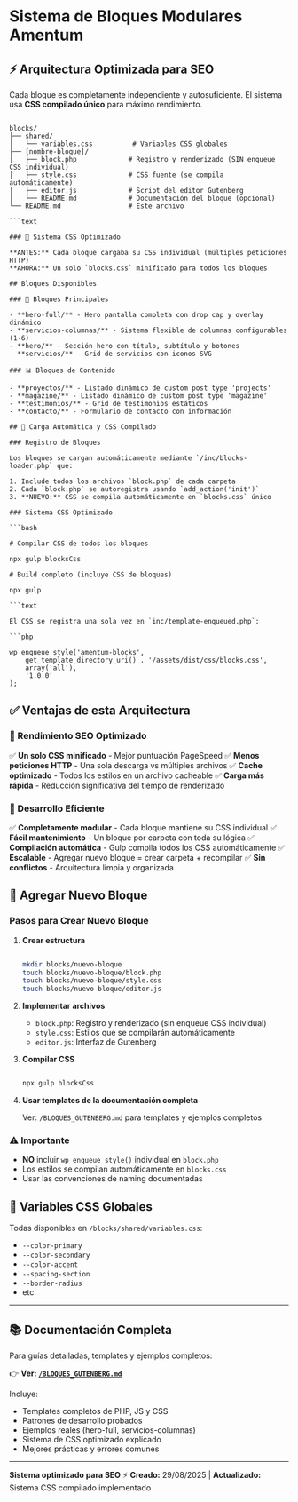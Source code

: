 # Sistema de Bloques Modulares Amentum

## ⚡ Arquitectura Optimizada para SEO

Cada bloque es completamente independiente y autosuficiente. El sistema usa **CSS compilado único** para máximo rendimiento.

```text

blocks/
├── shared/
│   └── variables.css          # Variables CSS globales
├── [nombre-bloque]/
│   ├── block.php             # Registro y renderizado (SIN enqueue CSS individual)
│   ├── style.css             # CSS fuente (se compila automáticamente)
│   ├── editor.js             # Script del editor Gutenberg
│   └── README.md             # Documentación del bloque (opcional)
└── README.md                 # Este archivo

```text

### 🚀 Sistema CSS Optimizado

**ANTES:** Cada bloque cargaba su CSS individual (múltiples peticiones HTTP)
**AHORA:** Un solo `blocks.css` minificado para todos los bloques

## Bloques Disponibles

### 🎯 Bloques Principales

- **hero-full/** - Hero pantalla completa con drop cap y overlay dinámico
- **servicios-columnas/** - Sistema flexible de columnas configurables (1-6)
- **hero/** - Sección hero con título, subtítulo y botones
- **servicios/** - Grid de servicios con iconos SVG

### 📊 Bloques de Contenido

- **proyectos/** - Listado dinámico de custom post type 'projects'
- **magazine/** - Listado dinámico de custom post type 'magazine'
- **testimonios/** - Grid de testimonios estáticos
- **contacto/** - Formulario de contacto con información

## 🔧 Carga Automática y CSS Compilado

### Registro de Bloques

Los bloques se cargan automáticamente mediante `/inc/blocks-loader.php` que:

1. Include todos los archivos `block.php` de cada carpeta
2. Cada `block.php` se autoregistra usando `add_action('init')`
3. **NUEVO:** CSS se compila automáticamente en `blocks.css` único

### Sistema CSS Optimizado

```bash

# Compilar CSS de todos los bloques

npx gulp blocksCss

# Build completo (incluye CSS de bloques)

npx gulp

```text

El CSS se registra una sola vez en `inc/template-enqueued.php`:

```php

wp_enqueue_style('amentum-blocks',
    get_template_directory_uri() . '/assets/dist/css/blocks.css',
    array('all'),
    '1.0.0'
);

```

## ✅ Ventajas de esta Arquitectura

### 🚀 Rendimiento SEO Optimizado

✅ **Un solo CSS minificado** - Mejor puntuación PageSpeed
✅ **Menos peticiones HTTP** - Una sola descarga vs múltiples archivos
✅ **Cache optimizado** - Todos los estilos en un archivo cacheable
✅ **Carga más rápida** - Reducción significativa del tiempo de renderizado

### 🔧 Desarrollo Eficiente

✅ **Completamente modular** - Cada bloque mantiene su CSS individual
✅ **Fácil mantenimiento** - Un bloque por carpeta con toda su lógica
✅ **Compilación automática** - Gulp compila todos los CSS automáticamente
✅ **Escalable** - Agregar nuevo bloque = crear carpeta + recompilar
✅ **Sin conflictos** - Arquitectura limpia y organizada

## 📝 Agregar Nuevo Bloque

### Pasos para Crear Nuevo Bloque

1. **Crear estructura**

   ```bash

   mkdir blocks/nuevo-bloque
   touch blocks/nuevo-bloque/block.php
   touch blocks/nuevo-bloque/style.css
   touch blocks/nuevo-bloque/editor.js

   ```

1. **Implementar archivos**
   - `block.php`: Registro y renderizado (sin enqueue CSS individual)
   - `style.css`: Estilos que se compilarán automáticamente
   - `editor.js`: Interfaz de Gutenberg

1. **Compilar CSS**

   ```bash

   npx gulp blocksCss

   ```

1. **Usar templates de la documentación completa**

   Ver: `/BLOQUES_GUTENBERG.md` para templates y ejemplos completos

### ⚠️ Importante

- **NO** incluir `wp_enqueue_style()` individual en `block.php`
- Los estilos se compilan automáticamente en `blocks.css`
- Usar las convenciones de naming documentadas

## 🎨 Variables CSS Globales

Todas disponibles en `/blocks/shared/variables.css`:

- `--color-primary`
- `--color-secondary`
- `--color-accent`
- `--spacing-section`
- `--border-radius`
- etc.

---

## 📚 Documentación Completa

Para guías detalladas, templates y ejemplos completos:

👉 **Ver: [`/BLOQUES_GUTENBERG.md`](../BLOQUES_GUTENBERG.md)**

Incluye:

- Templates completos de PHP, JS y CSS
- Patrones de desarrollo probados
- Ejemplos reales (hero-full, servicios-columnas)
- Sistema de CSS optimizado explicado
- Mejores prácticas y errores comunes

---

**Sistema optimizado para SEO** ⚡
**Creado:** 29/08/2025 | **Actualizado:** Sistema CSS compilado implementado
